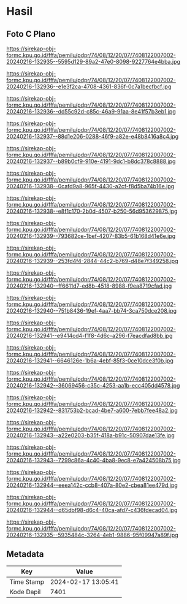 # Hasil

## Foto C Plano

https://sirekap-obj-formc.kpu.go.id/fffa/pemilu/pdpr/74/08/12/20/07/7408122007002-20240216-132935--5595d129-89a2-47e0-8098-9227764e4bba.jpg

https://sirekap-obj-formc.kpu.go.id/fffa/pemilu/pdpr/74/08/12/20/07/7408122007002-20240216-132936--e1e3f2ca-4708-4361-836f-0c7a1becfbcf.jpg

https://sirekap-obj-formc.kpu.go.id/fffa/pemilu/pdpr/74/08/12/20/07/7408122007002-20240216-132936--dd55c92d-c85c-46a9-91aa-8e41f57b3eb1.jpg

https://sirekap-obj-formc.kpu.go.id/fffa/pemilu/pdpr/74/08/12/20/07/7408122007002-20240216-132937--88d1e206-0288-46f9-a82e-e48b8416a8c4.jpg

https://sirekap-obj-formc.kpu.go.id/fffa/pemilu/pdpr/74/08/12/20/07/7408122007002-20240216-132937--b89b0cf9-910e-4191-9dc1-b8dc378c8888.jpg

https://sirekap-obj-formc.kpu.go.id/fffa/pemilu/pdpr/74/08/12/20/07/7408122007002-20240216-132938--0cafd9a8-965f-4430-a2cf-f8d5ba74b16e.jpg

https://sirekap-obj-formc.kpu.go.id/fffa/pemilu/pdpr/74/08/12/20/07/7408122007002-20240216-132938--e8f1c170-2b0d-4507-b250-56d953629875.jpg

https://sirekap-obj-formc.kpu.go.id/fffa/pemilu/pdpr/74/08/12/20/07/7408122007002-20240216-132939--793682ce-1bef-4207-83b5-61b168d41e6e.jpg

https://sirekap-obj-formc.kpu.go.id/fffa/pemilu/pdpr/74/08/12/20/07/7408122007002-20240216-132939--253fd4f4-2844-44c2-b769-d48e7f349258.jpg

https://sirekap-obj-formc.kpu.go.id/fffa/pemilu/pdpr/74/08/12/20/07/7408122007002-20240216-132940--ff6611d7-ed8b-4518-8988-f9ea8719cfad.jpg

https://sirekap-obj-formc.kpu.go.id/fffa/pemilu/pdpr/74/08/12/20/07/7408122007002-20240216-132940--751b8436-19ef-4aa7-bb74-3ca750dce208.jpg

https://sirekap-obj-formc.kpu.go.id/fffa/pemilu/pdpr/74/08/12/20/07/7408122007002-20240216-132941--e9414cd4-f1f8-4d6c-a296-f7eacdfad8bb.jpg

https://sirekap-obj-formc.kpu.go.id/fffa/pemilu/pdpr/74/08/12/20/07/7408122007002-20240216-132941--6646126e-1b6a-4ebf-85f3-0ce10dce3f0b.jpg

https://sirekap-obj-formc.kpu.go.id/fffa/pemilu/pdpr/74/08/12/20/07/7408122007002-20240216-132942--36069456-c35c-4253-aa1b-ecc405dd4578.jpg

https://sirekap-obj-formc.kpu.go.id/fffa/pemilu/pdpr/74/08/12/20/07/7408122007002-20240216-132942--831753b2-bcad-4be7-a600-7ebb7fee48a2.jpg

https://sirekap-obj-formc.kpu.go.id/fffa/pemilu/pdpr/74/08/12/20/07/7408122007002-20240216-132943--a22e0203-b35f-418a-b91c-50907dae13fe.jpg

https://sirekap-obj-formc.kpu.go.id/fffa/pemilu/pdpr/74/08/12/20/07/7408122007002-20240216-132943--7299c86a-4c40-4ba8-9ec8-e7a424508b75.jpg

https://sirekap-obj-formc.kpu.go.id/fffa/pemilu/pdpr/74/08/12/20/07/7408122007002-20240216-132944--eeea142c-ccb8-407a-80e2-cbea81ee479d.jpg

https://sirekap-obj-formc.kpu.go.id/fffa/pemilu/pdpr/74/08/12/20/07/7408122007002-20240216-132944--d65dbf98-d6c4-40ca-afd7-c436fdecad04.jpg

https://sirekap-obj-formc.kpu.go.id/fffa/pemilu/pdpr/74/08/12/20/07/7408122007002-20240216-132935--5935484c-3264-4eb1-9886-95f09947a89f.jpg


## Metadata

| Key        | Value               |
| ---------- | ------------------- |
| Time Stamp | 2024-02-17 13:05:41 |
| Kode Dapil | 7401                |



